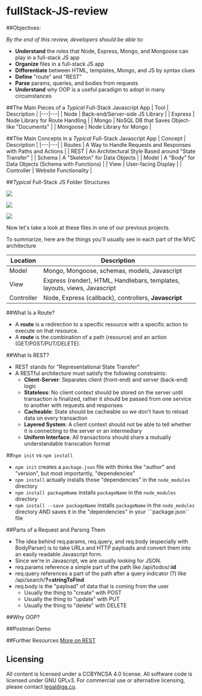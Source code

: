 # fullStack-JS-review

##Objectives:

*By the end of this review, developers should be able to:*
- **Understand** the roles that Node, Express, Mongo, and Mongoose can play in a full-stack JS app
- **Organize** files in a full-stack JS app
- **Differentiate** between HTML, templates, Mongo, and JS by syntax clues
- **Define** "route" and "REST"
- **Parse** params, queries, and bodies from requests
- **Understand** why OOP is a useful paradigm to adopt in many circumstances

##The Main Pieces of a *Typical* Full-Stack Javascript App
| Tool  | Description  |
|---|---|
| Node  | Back-end/Server-side JS Library  |
| Express  | Node Library for Route Handling  |
| Mongo  | NoSQL DB that Saves Object-like "Documents"  |
| Mongoose  | Node Library for Mongo  |


##The Main Concepts in a *Typical* Full-Stack Javascript App
| Concept  | Description  |
|---|---|
| Routes  | A Way to Handle Requests and Responses with Paths and Actions  |
| REST  | An Architectural Style Based around "State Transfer" |
| Schema  | A "Skeleton" for Data Objects  |
| Model  | A "Body" for Data Objects (Schema with Functions)  |
| View  | User-facing Display  |
| Controller  | Website Functionality  |

##*Typical* Full-Stack JS Folder Structures

![](images/firstExpress.png)

![](images/candiesLab.png)

![](images/stockChart.png)

Now let's take a look at these files in one of our previous projects.

To summarize, here are the things you'll usually see in each part of the MVC architecture

| Location  | Description  |
|---|---|
| Model  | Mongo, Mongoose, schemas, models, Javascript  |
| View  | Express (render), HTML, Handlebars, templates, layouts, views, Javascript |
| Controller  | Node, Express (callback), controllers, **Javascript**  |

##What Is a Route?

- A **route** is a redirection to a specific resource with a specific action to execute on that resource.
- A **route** is the combination of a path (resource) and an action (GET/POST/PUT/DELETE).

##What Is REST?

- REST stands for "Representational State Transfer"
- A RESTful architecture must satisfy the following constraints:
  - **Client-Server**: Separates client (front-end) and server (back-end) logic
  - **Stateless**: No client context should be stored on the server until transaction is finalized, rather it should be passed from one service to another with requests and responses
  - **Cacheable**: State should be cacheable so we don't have to reload data on every transaction
  - **Layered System**: A client context should not be able to tell whether it is connecting to the server or an intermediary
  - **Uniform Interface**: All transactions should share a mutually understandable transcation format

##```npm init``` vs ```npm install```
- ```npm init``` creates a ```package.json``` file with thinks like "author" and "version", but most importantly, "dependencies"
- ```npm install``` actually installs those "dependencies" in the ```node_modules``` directory
- ```npm install packageName``` installs ```packageName``` in the ```node_modules``` directory
- ```npm install --save packageName``` installs ```packageName``` in the ```node_modules``` directory AND saves it in the "dependencies" in your ```package.json`` file

##Parts of a Request and Parsing Them
- The idea behind req.params, req.query, and req.body (especially with BodyParser) is to take URLs and HTTP payloads and convert them into an easily readable Javascript form.
- Since we're in Javascript, we are usually looking for JSON.
- req.params reference a simple part of the path like /api/todos/**:id**
- req.query references a part of the path after a query indicator (?) like /api/search/**?=stringToFind**
- req.body is the "payload" of data that is coming from the user
  - Usually the thing to "create" with POST
  - Usually the thing to "update" with PUT
  - Usually the thing to "delete" with DELETE

##Why OOP?


##Postman Demo

##Further Resources
[More on REST](https://en.wikipedia.org/wiki/Representational_state_transfer#Architectural_constraints)

## Licensing
All content is licensed under a CC­BY­NC­SA 4.0 license.
All software code is licensed under GNU GPLv3. For commercial use or alternative licensing, please contact legal@ga.co.
